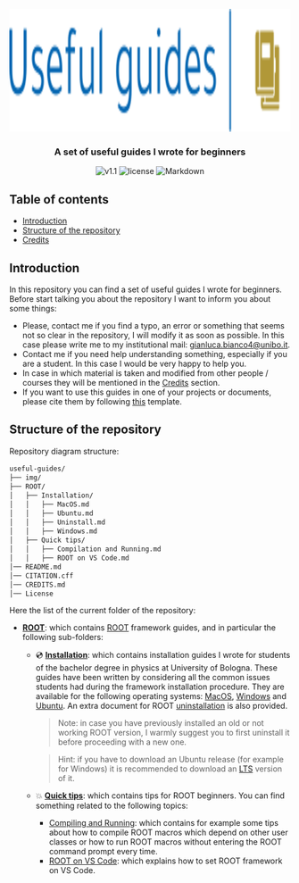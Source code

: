 <p align="center"><img src="https://github.com/JustWhit3/useful-guides/blob/main/img/logo.svg" height=220></p>

<h3 align="center">A set of useful guides I wrote for beginners</h3>
<p align="center">
    <img title="v1.1" alt="v1.1" src="https://img.shields.io/badge/version-v1.1-informational?style=flat-square"
    <a href="LICENSE">
        <img title="MIT License" alt="license" src="https://img.shields.io/badge/license-MIT-informational?style=flat-square">
    </a>
	<img title="Markdown" alt="Markdown" src="https://img.shields.io/badge/Markdown--informational?style=flat-square">
    </a>
</p>

## Table of contents
- [Introduction](#introduction)
- [Structure of the repository](#structure-of-the-repository)
- [Credits](#credits)

## Introduction

In this repository you can find a set of useful guides I wrote for beginners. Before start talking you about the repository I want to inform you about some things:
- Please, contact me if you find a typo, an error or something that seems not so clear in the repository, I will modify it as soon as possible. In this case please write me to my institutional mail: gianluca.bianco4@unibo.it.
- Contact me if you need help understanding something, especially if you are a student. In this case I would be very happy to help you.
- In case in which material is taken and modified from other people / courses they will be mentioned in the [Credits](#credits) section.
- If you want to use this guides in one of your projects or documents, please cite them by following [this](https://github.com/JustWhit3/useful-guides/blob/main/CITATION.cff) template.

## Structure of the repository

Repository diagram structure:
```
useful-guides/
├── img/
├── ROOT/
│   ├── Installation/
│   │   ├── MacOS.md
│   │   ├── Ubuntu.md
│   │   ├── Uninstall.md
│   │   ├── Windows.md
│   ├── Quick tips/
│   │   ├── Compilation and Running.md
│   │   ├── ROOT on VS Code.md
│── README.md
│── CITATION.cff
│── CREDITS.md
│── License
```

Here the list of the current folder of the repository:
- [**ROOT**](https://github.com/JustWhit3/useful-guides/tree/main/ROOT): which contains [ROOT](https://github.com/root-project/root) framework guides, and in particular the following sub-folders:
  * 💿 [**Installation**](https://github.com/JustWhit3/useful-guides/tree/main/ROOT/Installation): which contains installation guides I wrote for students of the bachelor degree in physics at University of Bologna. These guides have been written by considering all the common issues students had during the framework installation procedure. They are available for the following operating systems: [MacOS](https://github.com/JustWhit3/useful-guides/blob/main/ROOT/Installation/MacOS.md), [Windows](https://github.com/JustWhit3/useful-guides/blob/main/ROOT/Installation/Windows.md) and [Ubuntu](https://github.com/JustWhit3/useful-guides/blob/main/ROOT/Installation/Ubuntu.md). An extra document for ROOT [uninstallation](https://github.com/JustWhit3/useful-guides/blob/main/ROOT/Installation/Uninstall.md) is also provided.
       > Note: in case you have previously installed an old or not working ROOT version, I warmly suggest you to first uninstall it before proceeding with a new one.

       > Hint: if you have to download an Ubuntu release (for example for Windows) it is recommended to download an [LTS](https://ubuntu.com/blog/what-is-an-ubuntu-lts-release) version of it.
  * 💥 [**Quick tips**](https://github.com/JustWhit3/useful-guides/tree/main/ROOT/Quick%20tips): which contains tips for ROOT beginners. You can find something related to the following topics:
    - [Compiling and Running](https://github.com/JustWhit3/useful-guides/blob/main/ROOT/Quick%20tips/Compilation%20and%20Running.md): which contains for example some tips about how to compile ROOT macros which depend on other user classes or how to run ROOT macros without entering the ROOT command prompt every time.
    - [ROOT on VS Code](https://github.com/JustWhit3/useful-guides/blob/main/ROOT/Quick%20tips/ROOT%20on%20VS%20Code.md): which explains how to set ROOT framework on VS Code.
